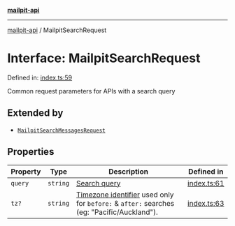 [**mailpit-api**](../README.md)

***

[mailpit-api](../README.md) / MailpitSearchRequest

# Interface: MailpitSearchRequest

Defined in: [index.ts:59](https://github.com/mpspahr/mailpit-api/blob/861dbfe89d38290995a3d1499878fc8416408e21/src/index.ts#L59)

Common request parameters for APIs with a search query

## Extended by

- [`MailpitSearchMessagesRequest`](MailpitSearchMessagesRequest.md)

## Properties

| Property | Type | Description | Defined in |
| ------ | ------ | ------ | ------ |
| <a id="query"></a> `query` | `string` | [Search query](https://mailpit.axllent.org/docs/usage/search-filters/) | [index.ts:61](https://github.com/mpspahr/mailpit-api/blob/861dbfe89d38290995a3d1499878fc8416408e21/src/index.ts#L61) |
| <a id="tz"></a> `tz?` | `string` | [Timezone identifier](https://en.wikipedia.org/wiki/List_of_tz_database_time_zones) used only for `before:` & `after:` searches (eg: "Pacific/Auckland"). | [index.ts:63](https://github.com/mpspahr/mailpit-api/blob/861dbfe89d38290995a3d1499878fc8416408e21/src/index.ts#L63) |
